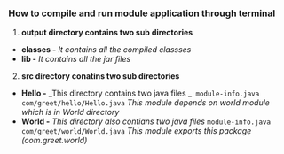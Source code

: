 ### How to compile and run module application through terminal

1. **output directory contains two sub directories**
  - **classes -** _It contains all the compiled classses_
  - **lib -** _It contains all the jar files_
2. **src directory conatins two sub directories**
  - **Hello -** _This directory contains two java files _` module-info.java  com/greet/hello/Hello.java`         _This module depends on world module which is in World directory_
  - **World -** _This directory also contians two java files_ ` module-info.java com/greet/world/World.java `
 _This module exports this package (com.greet.world)_
